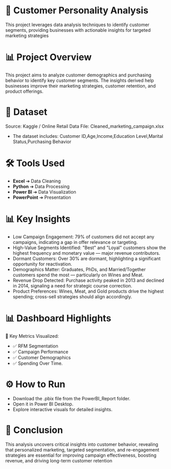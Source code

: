 # 🧐 Customer Personality Analysis
This project leverages data analysis techniques to identify customer segments, providing businesses with actionable insights for targeted marketing strategies
# 📊 Project Overview
This project aims to analyze customer demographics and purchasing behavior to identify key customer segments. The insights derived help businesses improve their marketing strategies, customer retention, and product offerings.
# 📂 Dataset
Source: Kaggle / Online Retail Data
File: Cleaned_marketing_campaign.xlsx
- The dataset includes:
Customer ID,Age,Income,Education Level,Marital Status,Purchasing Behavior
# 🛠️ Tools Used
- **Excel** ➔ Data Cleaning  
- **Python** ➔ Data Processing  
- **Power BI** ➔ Data Visualization  
- **PowerPoint** ➔ Presentation
# 📊 Key Insights
- Low Campaign Engagement: 79% of customers did not accept any campaigns, indicating a gap in offer relevance or targeting.
- High-Value Segments Identified: "Best" and "Loyal" customers show the highest frequency and monetary value — major revenue 
  contributors.
- Dormant Customers: Over 30% are dormant, highlighting a significant opportunity for reactivation.
- Demographics Matter: Graduates, PhDs, and Married/Together customers spend the most — particularly on Wines and Meat.
- Revenue Drop Detected: Purchase activity peaked in 2013 and declined in 2014, signaling a need for strategic course 
  correction.
- Product Preferences: Wines, Meat, and Gold products drive the highest spending; cross-sell strategies should align accordingly.
# 📊 Dashboard Highlights
🚀 Key Metrics Visualized:
- ✅ RFM Segmentation
- ✅ Campaign Performance
- ✅ Customer Demographics
- ✅ Spending Over Time.
# ⚙️ How to Run
- Download the .pbix file from the PowerBI_Report folder.
- Open it in Power BI Desktop.
- Explore interactive visuals for detailed insights.
# 📢 Conclusion
This analysis uncovers critical insights into customer behavior, revealing that personalized marketing, targeted segmentation, and re-engagement strategies are essential for improving campaign effectiveness, boosting revenue, and driving long-term customer retention

